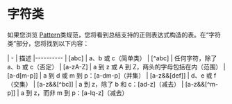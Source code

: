 # 字符类

如果您浏览 [Pattern](https://docs.oracle.com/javase/8/docs/api/java/util/regex/Pattern.html)类规范，您将看到总结支持的正则表达式构造的表。在“字符类”部分，您将找到以下内容：

| - | 描述
|----------
| [abc]          | a、b 或 c（简单类） 
| [^abc]         | 任何字符，除了 a、b 或 c（否定） 
| [a-zA-Z]       | a 到 z 或 A 到 Z，两头的字母包括在内（范围） 
| [a-d[m-p]]     | a 到 d 或 m 到 p：[a-dm-p]（并集） 
| [a-z&&[def]]     | d、e 或 f（交集） 
| [a-z&&[^bc]]     |  a 到 z，除了 b 和 c：[ad-z]（减去） 
| [a-z&&[^m-p]]    | a 到 z，而非 m 到 p：[a-lq-z]（减去） 
